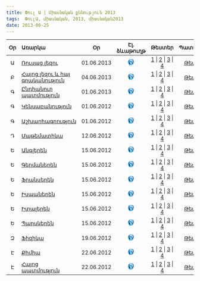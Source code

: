 ```yaml
---
title: Փուլ Ա | Միասնական քննություն 2013
tags:  ՓուլԱ, միասնական, 2013, միասնական2013
date: 2013-06-25
---
```


| Օր	 | Առարկա                                         |     Օր       | Էլ. ձևաթուղթ  | Թեստեր       | Պատասխաններ  |
|:--:|:-----------------------------------------------|:------------:|:------------:|:------------:|:------------:|
|	Ա| [Ռուսաց լեզու](/exam/2012/biology.html)          |  01.06.2013  |[![alt text](/images/check.png "")](/exam/2012/biology.html)   | [1]() \| [2]() \| [3]() \| [4]() | [Թեստ 1.2.3.4]()    
|	Բ| [Հայոց լեզու և հայ գրականություն](/exam/2012/biology.html) |  04.06.2013  |[![alt text](/images/check.png "")](/exam/2012/biology.html) | [1]() \| [2]() \| [3]() \| [4]() | [Թեստ 1.2.3.4]()     
|	Գ| [Ընդհանուր պատմություն](/exam/2012/world-history.html) | 01.06.2013 | [![alt text](/images/check.png "")](/exam/2012/world-history.html)| [1]() \| [2]() \| [3]() \| [4]() | [Թեստ 1.2.3.4]()     
|	Գ| [Կենսաբանություն](/exam/2012/biology.html)       |  01.06.2012  | [![alt text](/images/check.png "")](/exam/2012/biology.html)   | [1]() \| [2]() \| [3]() \| [4]() | [Թեստ 1.2.3.4]()   
|	Գ| [Աշխարհագրություն](/exam/2012/biology.html)      |  01.06.2012  | [![alt text](/images/check.png "")](/exam/2012/biology.html)   | [1]() \| [2]() \| [3]() \| [4]() | [Թեստ 1.2.3.4]()     
|	Դ| [Մաթեմատիկա](/exam/2012/biology.html)          |  12.06.2012  | [![alt text](/images/check.png "")](/exam/2012/biology.html)   | [1]() \| [2]() \| [3]() \| [4]() | [Թեստ 1.2.3.4]()    
|	Ե| [Անգլերեն](/exam/2012/biology.html) |  15.06.2012  |[![alt text](/images/check.png "")](/exam/2012/biology.html)   | [1]() \| [2]() \| [3]() \| [4]() | [Թեստ 1.2.3.4]()   
|	Ե| [Գերմաներեն](/exam/2012/biology.html) |  15.06.2012  |[![alt text](/images/check.png "")](/exam/2012/biology.html)      | [1]() \| [2]() \| [3]() \| [4]() | [Թեստ 1.2.3.4]()   
|	Ե| [Ֆրանսերեն](/exam/2012/biology.html) |  15.06.2012  |[![alt text](/images/check.png "")](/exam/2012/biology.html)    | [1]() \| [2]() \| [3]() \| [4]() | [Թեստ 1.2.3.4]()   
|	Ե| [Իսպաներեն](/exam/2012/biology.html) |  15.06.2012  |[![alt text](/images/check.png "")](/exam/2012/biology.html)     | [1]() \| [2]() \| [3]() \| [4]() | [Թեստ 1.2.3.4]()   
|	Ե| [Իտալերեն](/exam/2012/biology.html) |  15.06.2012  | [![alt text](/images/check.png "")](/exam/2012/biology.html)        | [1]() \| [2]() \| [3]() \| [4]() | [Թեստ 1.2.3.4]()   
|	Ե| [Պարսկերեն](/exam/2012/biology.html) |  15.06.2012  |[![alt text](/images/check.png "")](/exam/2012/biology.html)      | [1]() \| [2]() \| [3]() \| [4]() | [Թեստ 1.2.3.4]()   
|	Զ| [Ֆիզիկա](/exam/2012/biology.html) |  19.06.2012  |[![alt text](/images/check.png "")](/exam/2012/biology.html)      | [1]() \| [2]() \| [3]() \| [4]() | [Թեստ 1.2.3.4]()   
|	Է| [Քիմիա](/exam/2012/biology.html) |  22.06.2012  | [![alt text](/images/check.png "")](/exam/2012/biology.html)       | [1]() \| [2]() \| [3]() \| [4]() | [Թեստ 1.2.3.4]()   
|	Է| [Հայոց պատմություն](/exam/2012/biology.html) |  22.06.2012  | [![alt text](/images/check.png "")](/exam/2012/biology.html)       | [1]() \| [2]() \| [3]() \| [4]() | [Թեստ 1.2.3.4]()   
